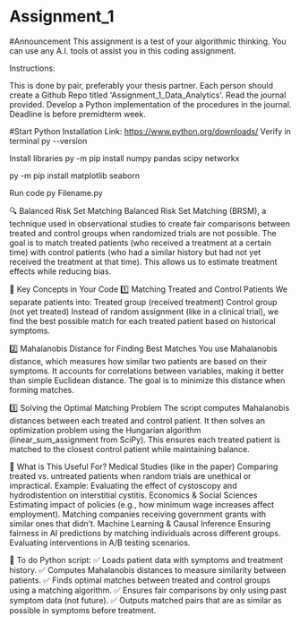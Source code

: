 ﻿# Assignment_1
#Announcement
This assignment is a test of your algorithmic thinking. You can use any A.I. tools ot assist you in this coding assignment.

Instructions:

This is done by pair, preferably your thesis partner.
Each person should create a Github Repo titled 'Assignment_1_Data_Analytics'.
Read the journal provided.
Develop a Python implementation of the procedures in the journal.
Deadline is before premidterm week.


#Start
Python Installation
Link: https://www.python.org/downloads/
Verify in terminal
py --version

Install libraries
py -m pip install numpy pandas scipy networkx

py -m pip install matplotlib seaborn

Run code
py Filename.py

🔍 Balanced Risk Set Matching
Balanced Risk Set Matching (BRSM), a technique used in observational studies to create fair comparisons between treated and control groups when randomized trials are not possible.
The goal is to match treated patients (who received a treatment at a certain time) with control patients (who had a similar history but had not yet received the treatment at that time). This allows us to estimate treatment effects while reducing bias.

🔑 Key Concepts in Your Code
1️⃣ Matching Treated and Control Patients
We separate patients into:
Treated group (received treatment)
Control group (not yet treated)
Instead of random assignment (like in a clinical trial), we find the best possible match for each treated patient based on historical symptoms.

2️⃣ Mahalanobis Distance for Finding Best Matches
You use Mahalanobis distance, which measures how similar two patients are based on their symptoms.
It accounts for correlations between variables, making it better than simple Euclidean distance.
The goal is to minimize this distance when forming matches.

3️⃣ Solving the Optimal Matching Problem
The script computes Mahalanobis distances between each treated and control patient.
It then solves an optimization problem using the Hungarian algorithm (linear_sum_assignment from SciPy).
This ensures each treated patient is matched to the closest control patient while maintaining balance.

🔬 What is This Useful For?
Medical Studies (like in the paper)
Comparing treated vs. untreated patients when random trials are unethical or impractical.
Example: Evaluating the effect of cystoscopy and hydrodistention on interstitial cystitis.
Economics & Social Sciences
Estimating impact of policies (e.g., how minimum wage increases affect employment).
Matching companies receiving government grants with similar ones that didn’t.
Machine Learning & Causal Inference
Ensuring fairness in AI predictions by matching individuals across different groups.
Evaluating interventions in A/B testing scenarios.

🚀 To do
Python script: ✅ Loads patient data with symptoms and treatment history.
✅ Computes Mahalanobis distances to measure similarity between patients.
✅ Finds optimal matches between treated and control groups using a matching algorithm.
✅ Ensures fair comparisons by only using past symptom data (not future).
✅ Outputs matched pairs that are as similar as possible in symptoms before treatment.




















